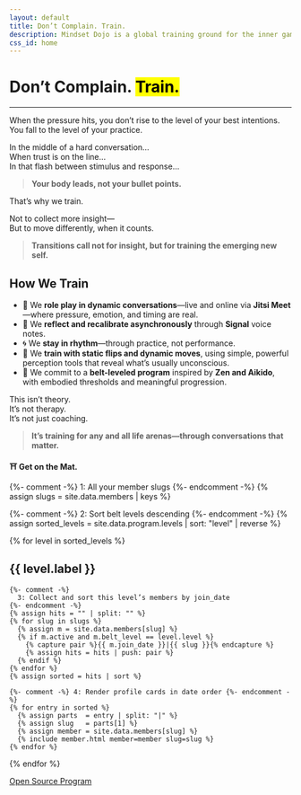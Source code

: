 ```yaml
---
layout: default
title: Don’t Complain. Train.
description: Mindset Dojo is a global training ground for the inner game of presence, leadership, and emotional clarity. For conversations that matter—across all life arenas.
css_id: home
---
```


<h1>Don’t Complain. <mark>Train.</mark></h1>
<hr>

<p>When the pressure hits, you don’t rise to the level of your best intentions.<br>
You fall to the level of your practice.</p>

<p>In the middle of a hard conversation…<br>
When trust is on the line…<br>
In that flash between stimulus and response…</p>

<blockquote><strong>Your body leads, not your bullet points.</strong></blockquote>

<p>That’s why we train.</p>

<p>Not to collect more insight—<br>
But to move differently, when it counts.</p>

<blockquote><strong>Transitions call not for insight, but for training the emerging new self.</strong></blockquote>

<h2>How We Train</h2>
<ul>
  <li>🥋 We <strong>role play in dynamic conversations</strong>—live and online via <strong>Jitsi Meet</strong>—where pressure, emotion, and timing are real.</li>
  <li>🔁 We <strong>reflect and recalibrate asynchronously</strong> through <strong>Signal</strong> voice notes.</li>
  <li>🌀 We <strong>stay in rhythm</strong>—through practice, not performance.</li>
  <li>🧭 We <strong>train with static flips and dynamic moves</strong>, using simple, powerful perception tools that reveal what’s usually unconscious.</li>
  <li>🎯 We commit to a <strong>belt-leveled program</strong> inspired by <strong>Zen and Aikido</strong>, with embodied thresholds and meaningful progression.</li>
</ul>

<p>This isn’t theory.<br>
It’s not therapy.<br>
It’s not just coaching.</p>

<blockquote><strong>It’s training for any and all life arenas—through conversations that matter.</strong></blockquote>

<p><strong>⛩️ Get on the Mat.</strong></p>

<div class="md-members">
  {%- comment -%} 1: All your member slugs {%- endcomment -%}
  {% assign slugs = site.data.members | keys %}

  {%- comment -%} 2: Sort belt levels descending {%- endcomment -%}
  {% assign sorted_levels = site.data.program.levels | sort: "level" | reverse %}

  {% for level in sorted_levels %}
    <h2>{{ level.label }}</h2>

    {%- comment -%} 
      3: Collect and sort this level’s members by join_date 
    {%- endcomment -%}
    {% assign hits = "" | split: "" %}
    {% for slug in slugs %}
      {% assign m = site.data.members[slug] %}
      {% if m.active and m.belt_level == level.level %}
        {% capture pair %}{{ m.join_date }}|{{ slug }}{% endcapture %}
        {% assign hits = hits | push: pair %}
      {% endif %}
    {% endfor %}
    {% assign sorted = hits | sort %}

    {%- comment -%} 4: Render profile cards in date order {%- endcomment -%}
    {% for entry in sorted %}
      {% assign parts  = entry | split: "|" %}
      {% assign slug   = parts[1] %}
      {% assign member = site.data.members[slug] %}
      {% include member.html member=member slug=slug %}
    {% endfor %}

  {% endfor %}
</div>


<div class="md-cta-group">
    <a href="./program">Open Source Program</a>
</div>
